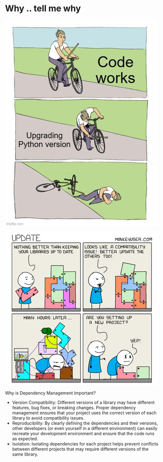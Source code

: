 # Why .. tell me why

![imgs/why.png](imgs/img.png)

![imgs/why.png](imgs/img_1.png)


Why is Dependency Management Important?
* Version Compatibility: Different versions of a library may have different features, bug fixes, or breaking changes. Proper dependency management ensures that your project uses the correct version of each library to avoid compatibility issues.
* Reproducibility: By clearly defining the dependencies and their versions, other developers (or even yourself in a different environment) can easily recreate your development environment and ensure that the code runs as expected.
* Isolation: Isolating dependencies for each project helps prevent conflicts between different projects that may require different versions of the same library.